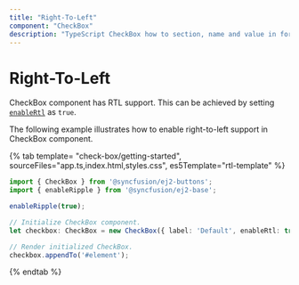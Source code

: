 ```yaml
---
title: "Right-To-Left"
component: "CheckBox"
description: "TypeScript CheckBox how to section, name and value in form submit, and customization of CheckBox appearance, frame & check icon."
---
```


# Right-To-Left

CheckBox component has RTL support. This can be achieved by setting [`enableRtl`](../../api/check-box#enablertl) as `true`.

The following example illustrates how to enable right-to-left support in CheckBox component.

{% tab template= "check-box/getting-started", sourceFiles="app.ts,index.html,styles.css",
es5Template="rtl-template" %}

```typescript
import { CheckBox } from '@syncfusion/ej2-buttons';
import { enableRipple } from '@syncfusion/ej2-base';

enableRipple(true);

// Initialize CheckBox component.
let checkbox: CheckBox = new CheckBox({ label: 'Default', enableRtl: true });

// Render initialized CheckBox.
checkbox.appendTo('#element');
```

{% endtab %}
